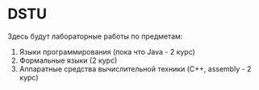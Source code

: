 # DSTU
Здесь будут лабораторные работы по предметам:
  1. Языки программирования (пока что Java - 2 курс)
  2. Формальные языки (2 курс)
  3. Аппаратные средства вычислительной техники (C++, assembly - 2 курс) 
